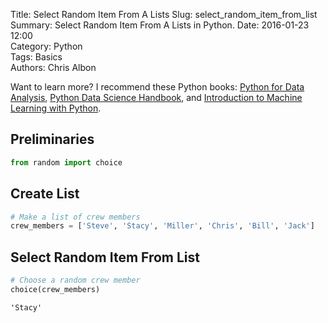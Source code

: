 Title: Select Random Item From A Lists
Slug: select_random_item_from_list  
Summary: Select Random Item From A Lists in Python.
Date: 2016-01-23 12:00  
Category: Python  
Tags: Basics    
Authors: Chris Albon  

Want to learn more? I recommend these Python books: [Python for Data Analysis](http://amzn.to/2ljV9wY), [Python Data Science Handbook](http://amzn.to/2m0mgMB), and [Introduction to Machine Learning with Python](http://amzn.to/2mjYiwK).

## Preliminaries


```python
from random import choice
```

## Create List


```python
# Make a list of crew members
crew_members = ['Steve', 'Stacy', 'Miller', 'Chris', 'Bill', 'Jack']
```

## Select Random Item From List


```python
# Choose a random crew member
choice(crew_members)
```




    'Stacy'
